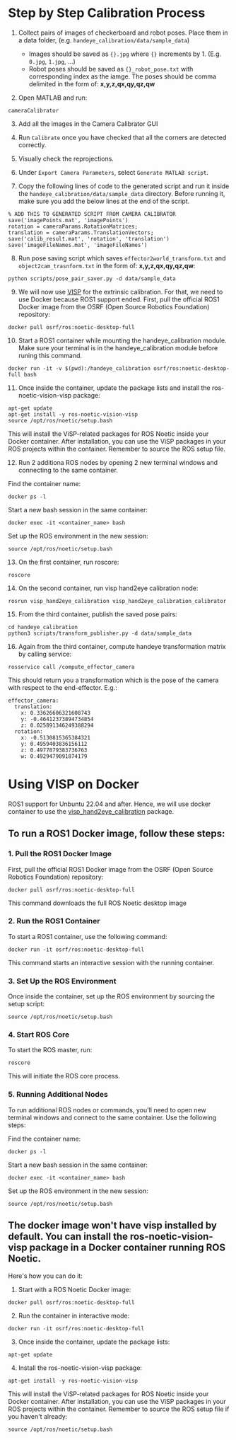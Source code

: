 # Step by Step Calibration Process

1. Collect pairs of images of checkerboard and robot poses. Place them in a data folder, (e.g. ```handeye_calibration/data/sample_data```) 
    - Images should be saved as ```{}.jpg``` where ```{}``` increments by 1. (E.g. ```0.jpg```, ```1.jpg```, ...)
    - Robot poses should be saved as ```{}_robot_pose.txt``` with corresponding index as the iamge. The poses should be comma delimited in the form of: **x,y,z,qx,qy,qz,qw**

2. Open MATLAB and run:
```
cameraCalibrator
```

3. Add all the images in the Camera Calibrator GUI

4. Run ```Calibrate``` once you have checked that all the corners are detected correctly.

5. Visually check the reprojections. 

6. Under ```Export Camera Parameters```, select ```Generate MATLAB script```.

7. Copy the following lines of code to the generated script and run it inside the ```handeye_calibration/data/sample_data``` directory. Before running it, make sure you add the below lines at the end of the script.
```
% ADD THIS TO GENERATED SCRIPT FROM CAMERA CALIBRATOR
save('imagePoints.mat', 'imagePoints')
rotation = cameraParams.RotationMatrices;
translation = cameraParams.TranslationVectors;
save('calib_result.mat', 'rotation', 'translation')
save('imageFileNames.mat', 'imageFileNames')
```

8. Run pose saving script which saves ```effector2world_transform.txt``` and ```object2cam_trasnform.txt``` in the form of: **x,y,z,qx,qy,qz,qw**:
```
python scripts/pose_pair_saver.py -d data/sample_data
```

9. We will now use [VISP](http://wiki.ros.org/visp_hand2eye_calibration) for the extrinsic calibration. For that, we need to use Docker because ROS1 support ended. First, pull the official ROS1 Docker image from the OSRF (Open Source Robotics Foundation) repository:
```
docker pull osrf/ros:noetic-desktop-full
```

10. Start a ROS1 container while mounting the handeye_calibration module. Make sure your terminal is in the handeye_calibration module before runing this command. 
```
docker run -it -v $(pwd):/handeye_calibration osrf/ros:noetic-desktop-full bash
```

11. Once inside the container, update the package lists and install the ros-noetic-vision-visp package:
```
apt-get update
apt-get install -y ros-noetic-vision-visp
source /opt/ros/noetic/setup.bash
```
This will install the ViSP-related packages for ROS Noetic inside your Docker container.
After installation, you can use the ViSP packages in your ROS projects within the container. Remember to source the ROS setup file.

12. Run 2 additiona ROS nodes by opening 2 new terminal windows and connecting to the same container.

Find the container name:
```
docker ps -l
```
Start a new bash session in the same container:
```
docker exec -it <container_name> bash
```
Set up the ROS environment in the new session:
```
source /opt/ros/noetic/setup.bash
```

13. On the first container, run roscore:
```
roscore
```

14. On the second container, run visp hand2eye calibration node:
```
rosrun visp_hand2eye_calibration visp_hand2eye_calibration_calibrator
```

15. From the third container, publish the saved pose pairs:
```
cd handeye_calibration
python3 scripts/transform_publisher.py -d data/sample_data
```

16. Again from the third container, compute handeye transformation matrix by calling service:
```
rosservice call /compute_effector_camera
```
This should return you a transformation which is the pose of the camera with respect to the end-effector.
E.g.:
```
effector_camera: 
  translation: 
    x: 0.33626606321608743
    y: -0.46412373894734854
    z: 0.025891346249388294
  rotation: 
    x: -0.5130815365384321
    y: 0.4959403836156112
    z: 0.4977879383736763
    w: 0.4929479091874179
```

# Using VISP on Docker

ROS1 support for Unbuntu 22.04 and after. Hence, we will use docker container to use the [visp_hand2eye_calibration](https://wiki.ros.org/visp_hand2eye_calibration) package.

## To run a ROS1 Docker image, follow these steps:

### 1. Pull the ROS1 Docker Image
First, pull the official ROS1 Docker image from the OSRF (Open Source Robotics Foundation) repository:
```
docker pull osrf/ros:noetic-desktop-full
```
This command downloads the full ROS Noetic desktop image

### 2. Run the ROS1 Container
To start a ROS1 container, use the following command:
```
docker run -it osrf/ros:noetic-desktop-full
```
This command starts an interactive session with the running container.

### 3. Set Up the ROS Environment
Once inside the container, set up the ROS environment by sourcing the setup script:
```
source /opt/ros/noetic/setup.bash
```

### 4. Start ROS Core
To start the ROS master, run:
```
roscore
```
This will initiate the ROS core process.

### 5. Running Additional Nodes
To run additional ROS nodes or commands, you'll need to open new terminal windows and connect to the same container. Use the following steps:

Find the container name:
```
docker ps -l
```
Start a new bash session in the same container:
```
docker exec -it <container_name> bash
```
Set up the ROS environment in the new session:
```
source /opt/ros/noetic/setup.bash
```

## The docker image won't have visp installed by default. You can install the ros-noetic-vision-visp package in a Docker container running ROS Noetic. 
Here's how you can do it:

1. Start with a ROS Noetic Docker image:
```
docker pull osrf/ros:noetic-desktop-full
```
2. Run the container in interactive mode:
```
docker run -it osrf/ros:noetic-desktop-full
```
3. Once inside the container, update the package lists:
```
apt-get update
```
4. Install the ros-noetic-vision-visp package:
```
apt-get install -y ros-noetic-vision-visp
```
This will install the ViSP-related packages for ROS Noetic inside your Docker container.
After installation, you can use the ViSP packages in your ROS projects within the container. Remember to source the ROS setup file if you haven't already:
```
source /opt/ros/noetic/setup.bash
```



